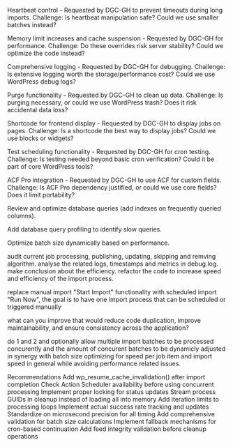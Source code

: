 Heartbeat control - Requested by DGC-GH to prevent timeouts during long imports.
Challenge: Is heartbeat manipulation safe? Could we use smaller batches instead?

Memory limit increases and cache suspension - Requested by DGC-GH for performance.
Challenge: Do these overrides risk server stability? Could we optimize the code instead?

Comprehensive logging - Requested by DGC-GH for debugging.
Challenge: Is extensive logging worth the storage/performance cost? Could we use WordPress debug logs?

Purge functionality - Requested by DGC-GH to clean up data.
Challenge: Is purging necessary, or could we use WordPress trash? Does it risk accidental data loss?

Shortcode for frontend display - Requested by DGC-GH to display jobs on pages.
Challenge: Is a shortcode the best way to display jobs? Could we use blocks or widgets?

Test scheduling functionality - Requested by DGC-GH for cron testing.
Challenge: Is testing needed beyond basic cron verification? Could it be part of core WordPress tools?

ACF Pro integration - Requested by DGC-GH to use ACF for custom fields.
Challenge: Is ACF Pro dependency justified, or could we use core fields? Does it limit portability?


Review and optimize database queries (add indexes on frequently queried columns).

Add database query profiling to identify slow queries.

Optimize batch size dynamically based on performance.



audit current job processing, publishing, updating, skipping and remving algorithm.
analyse the related logs, timestamps and metrics in debug.log.
make conclusion about the efficiency.
refactor the code to increase speed and efficiency of the import process.


replace manual import "Start Import" functionality with scheduled import "Run Now", the goal is to have one import process that can be scheduled or triggered manually

what can you improve that would reduce code duplication, improve maintainability, and ensure consistency across the application?


do 1 and 2 and optionally allow multiple import batches to be processed concurently and the amount of concurent batches to be dynamicly adjusted in synergy with batch size optimizing for speed per job item and import speed in general while avoiding performance related issues.




Recommendations
Add wp_resume_cache_invalidation() after import completion
Check Action Scheduler availability before using concurrent processing
Implement proper locking for status updates
Stream process GUIDs in cleanup instead of loading all into memory
Add iteration limits to processing loops
Implement actual success rate tracking and updates
Standardize on microsecond precision for all timing
Add comprehensive validation for batch size calculations
Implement fallback mechanisms for cron-based continuation
Add feed integrity validation before cleanup operations